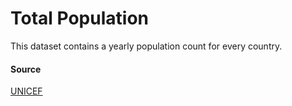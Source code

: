 # Total Population

This dataset contains a yearly population count for every country.

#### Source
[UNICEF](https://data.humdata.org/dataset/unicef-dm-pop-tot)
